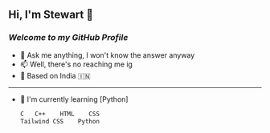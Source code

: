 ## Hi, I'm Stewart 👋
### _Welcome to my GitHub Profile_

- 💬 Ask me anything, I won't know the answer anyway
- 📫 Well, there's no reaching me ig
- 📌 Based on India 🇮🇳
---
- 🌱 I'm currently learning [Python]

    ```sh
    C   C++    HTML    CSS
    Tailwind CSS    Python
    ```
